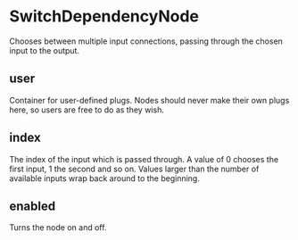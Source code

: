 # SwitchDependencyNode

Chooses between multiple input connections, passing through the
chosen input to the output.

## user

 Container for user-defined plugs. Nodes
should never make their own plugs here,
so users are free to do as they wish.

## index

 The index of the input which is passed through. A value
of 0 chooses the first input, 1 the second and so on. Values
larger than the number of available inputs wrap back around to
the beginning.

## enabled

 Turns the node on and off.

